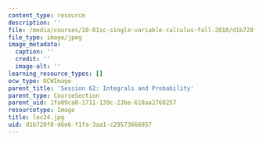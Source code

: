 ```yaml
---
content_type: resource
description: ''
file: /media/courses/18-01sc-single-variable-calculus-fall-2010/d1b728f0d6e6f1fa3aa1c29573666957_lec24.jpg
file_type: image/jpeg
image_metadata:
  caption: ''
  credit: ''
  image-alt: ''
learning_resource_types: []
ocw_type: OCWImage
parent_title: 'Session 62: Integrals and Probability'
parent_type: CourseSection
parent_uid: 1fa09ca8-1711-139c-23be-618aa2768257
resourcetype: Image
title: lec24.jpg
uid: d1b728f0-d6e6-f1fa-3aa1-c29573666957
---
```

